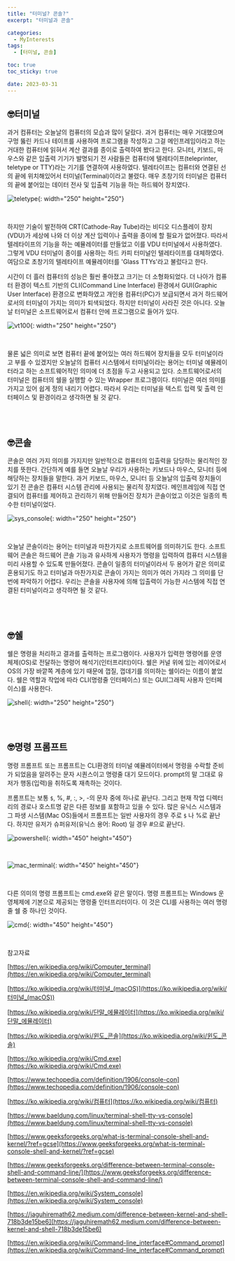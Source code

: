 ```yaml
---
title: "터미널? 콘솔?"
excerpt: "터미널과 콘솔"

categories:
  - MyInterests
tags:
  - [터미널, 콘솔]

toc: true
toc_sticky: true

date: 2023-03-31
---
```


## 🤓터미널
과거 컴퓨터는 오늘날의 컴퓨터의 모습과 많이 달랐다. 과거 컴퓨터는 매우 거대했으며 구멍 뚫린 카드나 테이프를 사용하여 프로그램을 작성하고 그걸 메인프레임이라고 하는 거대한 컴퓨터에 읽혀서 계산 결과를 종이로 출력하여 봤다고 한다. 모니터, 키보드, 마우스와 같은 입출력 기기가 발명되기 전 사람들은 컴퓨터에 텔레타이프(teleprinter, teletype or TTY)라는 기기를 연결하여 사용하였다. 텔레타이프는 컴퓨터와 연결된 선의 끝에 위치해있어서 터미널(Terminal)이라고 불렸다. 매우 초창기의 터미널은 컴퓨터의 끝에 붙어있는 데이터 전사 및 입출력 기능을 하는 하드웨어 장치였다.

![teletype](/assets/images/MyInterest/teletype.jpeg){: width="250" height="250"}

<br>

하지만 기술이 발전하여 CRT(Cathode-Ray Tube)라는 비디오 디스플레이 장치(VDU)가 세상에 나와 더 이상 계산 입력이나 출력을 종이에 할 필요가 없어졌다. 따라서 텔레타이프의 기능을 하는 예뮬레이터를 만들었고 이를 VDU 터미널에서 사용하였다. 그렇게 VDU 터미널이 종이를 사용하는 하드 카피 터미널인 텔레타이프를 대체하였다. 여담으로 초창기의 텔레타이프 예뮬레이터를 'Glass TTYs'라고 불렀다고 한다.

시간이 더 흘러 컴퓨터의 성능은 훨씬 좋아졌고 크기는 더 소형화되었다. 더 나아가 컴퓨터 환경이 텍스트 기반의 CLI(Command Line Interface) 환경에서 GUI(Graphic User Interface) 환경으로 변화하였고 개인용 컴퓨터(PC)가 보급되면서 과거 하드웨어로서의 터미널이 가지는 의미가 퇴색되었다. 하지만 터미널이 사라진 것은 아니다. 오늘날 터미널은 소프트웨어로서 컴퓨터 안에 프로그램으로 들어가 있다.

![vt100](/assets/images/MyInterest/VT100.png){: width="250" height="250"}

<br>

물론 넓은 의미로 보면 컴퓨터 끝에 붙어있는 여러 하드웨어 장치들을 모두 터미널이라고 부를 수 있겠지만 오늘날의 컴퓨터 시스템에서 터미널이라는 용어는 터미널 예뮬레이터라고 하는 소프트웨어적인 의미에 더 초점을 두고 사용되고 있다. 소프트웨어로서의 터미널은 컴퓨터의 쉘을 실행할 수 있는 Wrapper 프로그램이다. 터미널은 여러 의미를 가지고 있어 쉽게 정의 내리기 어렵다. 따라서 우리는 터미널을 텍스트 입력 및 출력 인터페이스 및 환경이라고 생각하면 될 것 같다.

<br><br>

## 🤓콘솔
콘솔은 여러 가지 의미를 가지지만 일반적으로 컴퓨터의 입출력을 담당하는 물리적인 장치를 뜻한다. 간단하게 예를 들면 오늘날 우리가 사용하는 키보드나 마우스, 모니터 등에 해당하는 장치들을 말한다. 과거 키보드, 마우스, 모니터 등 오늘날의 입출력 장치들이 있기 전 콘솔은 컴퓨터 시스템 관리에 사용되는 물리적 장치였다. 메인프레임에 직접 연결되어 컴퓨터를 제어하고 관리하기 위해 만들어진 장치가 콘솔이었고 이것은 일종의 특수한 터미널이었다.

![sys_console](/assets/images/MyInterest/sysconsole.jpeg){: width="250" height="250"}

<br>

오늘날 콘솔이라는 용어는 터미널과 마찬가지로 소프트웨어를 의미하기도 한다. 소프트웨어 콘솔은 하드웨어 콘솔 기능과 유사하게 사용자가 명령을 입력하여 컴퓨터 시스템을 미리 사용할 수 있도록 만들어졌다. 콘솔이 일종의 터미널이라서 두 용어가 같은 의미로 혼용되기도 하고 터미널과 마찬가지로 콘솔이 가지는 의미가 여러 가지라 그 의미를 단번에 파악하기 어렵다. 우리는 콘솔을 사용자에 의해 입출력이 가능한 시스템에 직접 연결된 터미널이라고 생각하면 될 것 같다.

<br><br>

## 🤓쉘
쉘은 명령을 처리하고 결과를 출력하는 프로그램이다. 사용자가 입력한 명령어를 운영 체제(OS)로 전달하는 명령어 해석기(인터프리터)이다. 쉘은 커널 위에 있는 레이어로서 OS의 가장 바깥쪽 계층에 있기 때문에 껍질, 껍데기를 의미하는 쉘이라는 이름이 붙었다. 쉘은 역할과 작업에 따라 CLI(명령줄 인터페이스) 또는 GUI(그래픽 사용자 인터페이스)를 사용한다.

![shell](/assets/images/MyInterest/shell.png){: width="250" height="250"}

<br><br>

## 🤓명령 프롬프트
명령 프롬프트 또는 프롬프트는 CLI환경의 터미널 예뮬레이터에서 명령을 수락할 준비가 되었음을 알려주는 문자 시퀀스이고 명령줄 대기 모드이다. prompt의 말 그대로 유저가 행동(입력)을 취하도록 재촉하는 것이다.

프롬프트는 보통 `$`, %, #, :, >, -의 문자 중에 하나로 끝난다. 그리고 현재 작업 디렉터리의 경로나 호스트명 같은 다른 정보를 포함하고 있을 수 있다. 많은 유닉스 시스템과 그 파생 시스템(Mac OS)들에서 프롬프트는 일반 사용자의 경우 주로 `$` 나 %로 끝난다. 하지만 유저가 슈퍼유저(유닉스 용어: Root) 일 경우 #으로 끝난다.

![powershell](/assets/images/MyInterest/powershell.png){: width="450" height="450"}

<br>

![mac_terminal](/assets/images/MyInterest/macterminal.png){: width="450" height="450"}

<br>

다른 의미의 명령 프롬프트는 cmd.exe와 같은 말이다. 명령 프롬프트는 Windows 운영체제에 기본으로 제공되는 명령줄 인터프리터이다. 이 것은 CLI를 사용하는 여러 명령줄 쉘 중 하나인 것이다.

![cmd](/assets/images/MyInterest/cmd.png){: width="450" height="450"}

<br>

참고자료

[https://en.wikipedia.org/wiki/Computer_terminal](https://en.wikipedia.org/wiki/Computer_terminal)

[https://ko.wikipedia.org/wiki/터미널_(macOS)](https://ko.wikipedia.org/wiki/터미널_(macOS))

[https://ko.wikipedia.org/wiki/단말_에뮬레이터](https://ko.wikipedia.org/wiki/단말_에뮬레이터)

[https://ko.wikipedia.org/wiki/윈도_콘솔](https://ko.wikipedia.org/wiki/윈도_콘솔)

[https://ko.wikipedia.org/wiki/Cmd.exe](https://ko.wikipedia.org/wiki/Cmd.exe)

[https://www.techopedia.com/definition/1906/console-con](https://www.techopedia.com/definition/1906/console-con)

[https://ko.wikipedia.org/wiki/컴퓨터](https://ko.wikipedia.org/wiki/컴퓨터)

[https://www.baeldung.com/linux/terminal-shell-tty-vs-console](https://www.baeldung.com/linux/terminal-shell-tty-vs-console)

[https://www.geeksforgeeks.org/what-is-terminal-console-shell-and-kernel/?ref=gcse](https://www.geeksforgeeks.org/what-is-terminal-console-shell-and-kernel/?ref=gcse)

[https://www.geeksforgeeks.org/difference-between-terminal-console-shell-and-command-line/](https://www.geeksforgeeks.org/difference-between-terminal-console-shell-and-command-line/)

[https://en.wikipedia.org/wiki/System_console](https://en.wikipedia.org/wiki/System_console)

[https://jaguhiremath62.medium.com/difference-between-kernel-and-shell-718b3de15be6](https://jaguhiremath62.medium.com/difference-between-kernel-and-shell-718b3de15be6)

[https://en.wikipedia.org/wiki/Command-line_interface#Command_prompt](https://en.wikipedia.org/wiki/Command-line_interface#Command_prompt)

<br><br>